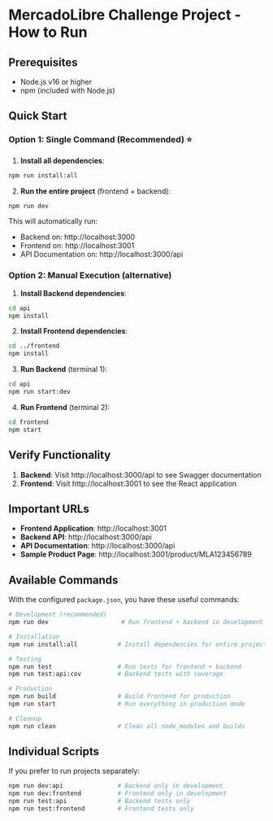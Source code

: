 # MercadoLibre Challenge Project - How to Run

## Prerequisites

- Node.js v16 or higher
- npm (included with Node.js)

## Quick Start

### Option 1: Single Command (Recommended) ⭐

1. **Install all dependencies**:
```bash
npm run install:all
```

2. **Run the entire project** (frontend + backend):
```bash
npm run dev
```

This will automatically run:
- Backend on: http://localhost:3000
- Frontend on: http://localhost:3001  
- API Documentation on: http://localhost:3000/api

### Option 2: Manual Execution (alternative)

1. **Install Backend dependencies**:
```bash
cd api
npm install
```

2. **Install Frontend dependencies**:
```bash
cd ../frontend
npm install
```

3. **Run Backend** (terminal 1):
```bash
cd api
npm run start:dev
```

4. **Run Frontend** (terminal 2):
```bash
cd frontend
npm start
```

## Verify Functionality

1. **Backend**: Visit http://localhost:3000/api to see Swagger documentation
2. **Frontend**: Visit http://localhost:3001 to see the React application


## Important URLs

- **Frontend Application**: http://localhost:3001
- **Backend API**: http://localhost:3000/api
- **API Documentation**: http://localhost:3000/api
- **Sample Product Page**: http://localhost:3001/product/MLA123456789


## Available Commands

With the configured `package.json`, you have these useful commands:

```bash
# Development (recommended)
npm run dev                    # Run frontend + backend in development mode

# Installation
npm run install:all           # Install dependencies for entire project

# Testing  
npm run test                  # Run tests for frontend + backend
npm run test:api:cov          # Backend tests with coverage

# Production
npm run build                 # Build frontend for production
npm run start                 # Run everything in production mode

# Cleanup
npm run clean                 # Clean all node_modules and builds
```

## Individual Scripts

If you prefer to run projects separately:

```bash
npm run dev:api               # Backend only in development
npm run dev:frontend          # Frontend only in development
npm run test:api              # Backend tests only
npm run test:frontend         # Frontend tests only
```